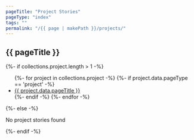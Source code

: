 ```yaml
---
pageTitle: "Project Stories"
pageType: "index"
tags: ""
permalink: "/{{ page | makePath }}/projects/"
---
```

<h2>{{ pageTitle }}</h2>
{%- if collections.project.length > 1 -%}
<ul class="card-list">
	{%- for project in collections.project -%}
		{%- if project.data.pageType == 'project' -%}
		<li class="card"><a href="{{ project.page.url }}">{{ project.data.pageTitle }}</a></li>
		{%- endif -%}
	{%- endfor -%}
</ul>
{%- else -%}
<p>No project stories found</p>
{%- endif -%}

